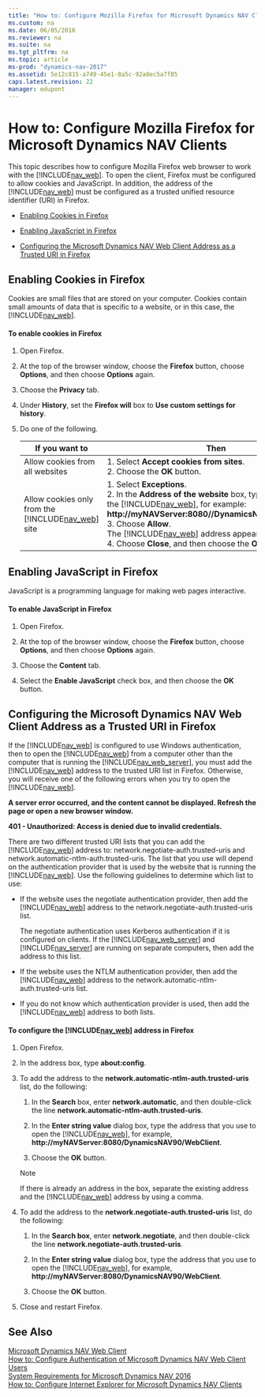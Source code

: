 ```yaml
---
title: "How to: Configure Mozilla Firefox for Microsoft Dynamics NAV Clients"
ms.custom: na
ms.date: 06/05/2016
ms.reviewer: na
ms.suite: na
ms.tgt_pltfrm: na
ms.topic: article
ms-prod: "dynamics-nav-2017"
ms.assetid: 5e12c815-a749-45e1-8a5c-92a8ec5a7f85
caps.latest.revision: 22
manager: edupont
---
```

# How to: Configure Mozilla Firefox for Microsoft Dynamics NAV Clients
This topic describes how to configure Mozilla Firefox web browser to work with the [!INCLUDE[nav_web](includes/nav_web_md.md)]. To open the client, Firefox must be configured to allow cookies and JavaScript. In addition, the address of the [!INCLUDE[nav_web](includes/nav_web_md.md)] must be configured as a trusted unified resource identifier \(URI\) in Firefox.  
  
-   [Enabling Cookies in Firefox](How%20to:%20Configure%20Mozilla%20Firefox%20for%20Microsoft%20Dynamics%20NAV%20Clients.md#Cookies)  
  
-   [Enabling JavaScript in Firefox](How%20to:%20Configure%20Mozilla%20Firefox%20for%20Microsoft%20Dynamics%20NAV%20Clients.md#Java)  
  
-   [Configuring the Microsoft Dynamics NAV Web Client Address as a Trusted URI in Firefox](How%20to:%20Configure%20Mozilla%20Firefox%20for%20Microsoft%20Dynamics%20NAV%20Clients.md#Address)  
  
##  <a name="Cookies"></a> Enabling Cookies in Firefox  
 Cookies are small files that are stored on your computer. Cookies contain small amounts of data that is specific to a website, or in this case, the [!INCLUDE[nav_web](includes/nav_web_md.md)].  
  
#### To enable cookies in Firefox  
  
1.  Open Firefox.  
  
2.  At the top of the browser window, choose the **Firefox** button, choose **Options**, and then choose **Options** again.  
  
3.  Choose the **Privacy** tab.  
  
4.  Under **History**, set the **Firefox will** box to **Use custom settings for history**.  
  
5.  Do one of the following.  
  
    |If you want to|Then|  
    |--------------------|----------|  
    |Allow cookies from all websites|1.  Select **Accept cookies from sites**.<br />2.  Choose the **OK** button.|  
    |Allow cookies only from the [!INCLUDE[nav_web](includes/nav_web_md.md)] site|1.  Select **Exceptions**.<br />2.  In the **Address of the website** box, type the address of the [!INCLUDE[nav_web](includes/nav_web_md.md)], for example: **http:\/\/myNAVServer:8080\/\/DynamicsNAV90\/WebClient**.<br />3.  Choose **Allow**.<br />     The [!INCLUDE[nav_web](includes/nav_web_md.md)] address appears in the **Site** list.<br />4.  Choose **Close**, and then choose the **OK** button.|  
  
##  <a name="Java"></a> Enabling JavaScript in Firefox  
 JavaScript is a programming language for making web pages interactive.  
  
#### To enable JavaScript in Firefox  
  
1.  Open Firefox.  
  
2.  At the top of the browser window, choose the **Firefox** button, choose **Options**, and then choose **Options** again.  
  
3.  Choose the **Content** tab.  
  
4.  Select the **Enable JavaScript** check box, and then choose the **OK** button.  
  
##  <a name="Address"></a> Configuring the Microsoft Dynamics NAV Web Client Address as a Trusted URI in Firefox  
 If the [!INCLUDE[nav_web](includes/nav_web_md.md)] is configured to use Windows authentication, then to open the [!INCLUDE[nav_web](includes/nav_web_md.md)] from a computer other than the computer that is running the [!INCLUDE[nav_web_server](includes/nav_web_server_md.md)], you must add the [!INCLUDE[nav_web](includes/nav_web_md.md)] address to the trusted URI list in Firefox. Otherwise, you will receive one of the following errors when you try to open the [!INCLUDE[nav_web](includes/nav_web_md.md)].  
  
 **A server error occurred, and the content cannot be displayed. Refresh the page or open a new browser window.**  
  
 **401 \- Unauthorized: Access is denied due to invalid credentials.**  
  
 There are two different trusted URI lists that you can add the [!INCLUDE[nav_web](includes/nav_web_md.md)] address to: network.negotiate\-auth.trusted\-uris and network.automatic\-ntlm\-auth.trusted\-uris. The list that you use will depend on the authentication provider that is used by the website that is running the [!INCLUDE[nav_web](includes/nav_web_md.md)]. Use the following guidelines to determine which list to use:  
  
-   If the website uses the negotiate authentication provider, then add the [!INCLUDE[nav_web](includes/nav_web_md.md)] address to the network.negotiate\-auth.trusted\-uris list.  
  
     The negotiate authentication uses Kerberos authentication if it is configured on clients. If the [!INCLUDE[nav_web_server](includes/nav_web_server_md.md)] and [!INCLUDE[nav_server](includes/nav_server_md.md)] are running on separate computers, then add the address to this list.  
  
-   If the website uses the NTLM authentication provider, then add the [!INCLUDE[nav_web](includes/nav_web_md.md)] address to the network.automatic\-ntlm\-auth.trusted\-uris list.  
  
-   If you do not know which authentication provider is used, then add the [!INCLUDE[nav_web](includes/nav_web_md.md)] address to both lists.  
  
#### To configure the [!INCLUDE[nav_web](includes/nav_web_md.md)] address in Firefox  
  
1.  Open Firefox.  
  
2.  In the address box, type **about:config**.  
  
3.  To add the address to the **network.automatic\-ntlm\-auth.trusted\-uris** list, do the following:  
  
    1.  In the **Search** box, enter **network.automatic**, and then double\-click the line **network.automatic\-ntlm\-auth.trusted\-uris**.  
  
    2.  In the **Enter string value** dialog box, type the address that you use to open the [!INCLUDE[nav_web](includes/nav_web_md.md)], for example, **http:\/\/myNAVServer:8080\/DynamicsNAV90\/WebClient**.  
  
    3.  Choose the **OK** button.  
  
    > [!NOTE]  
    >  If there is already an address in the box, separate the existing address and the [!INCLUDE[nav_web](includes/nav_web_md.md)] address by using a comma.  
  
4.  To add the address to the **network.negotiate\-auth.trusted\-uris** list, do the following:  
  
    1.  In the **Search box**, enter **network.negotiate**, and then double\-click the line **network.negotiate\-auth.trusted\-uris**.  
  
    2.  In the **Enter string value** dialog box, type the address that you use to open the [!INCLUDE[nav_web](includes/nav_web_md.md)], for example, **http:\/\/myNAVServer:8080\/DynamicsNAV90\/WebClient**.  
  
    3.  Choose the **OK** button.  
  
5.  Close and restart Firefox.  
  
## See Also  
 [Microsoft Dynamics NAV Web Client](Microsoft-Dynamics-NAV-Web-Client.md)   
 [How to: Configure Authentication of Microsoft Dynamics NAV Web Client Users](How%20to:%20Configure%20Authentication%20of%20Microsoft%20Dynamics%20NAV%20Web%20Client%20Users.md)   
 [System Requirements for Microsoft Dynamics NAV 2016](System-Requirements-for-Microsoft-Dynamics-NAV-2016.md)   
 [How to: Configure Internet Explorer for Microsoft Dynamics NAV Clients](How%20to:%20Configure%20Internet%20Explorer%20for%20Microsoft%20Dynamics%20NAV%20Clients.md)